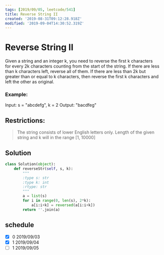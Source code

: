 ```yaml
---
tags: [2019/09/05, leetcode/541]
title: Reverse String II
created: '2019-08-31T09:12:28.918Z'
modified: '2019-09-04T14:30:52.319Z'
---
```


# Reverse String II

Given a string and an integer k, you need to reverse the first k characters for every 2k characters counting from the start of the string. If there are less than k characters left, reverse all of them. If there are less than 2k but greater than or equal to k characters, then reverse the first k characters and left the other as original.

### Example:

Input: s = "abcdefg", k = 2
Output: "bacdfeg"

## Restrictions:

> The string consists of lower English letters only.
> Length of the given string and k will in the range [1, 10000]

## Solution

```python
class Solution(object):
    def reverseStr(self, s, k):
        """
        :type s: str
        :type k: int
        :rtype: str
        """
        a = list(s)
        for i in range(0, len(s), 2*k):
            a[i:i+k] = reversed(a[i:i+k])
        return ''.join(a)
```

## schedule

* [x] 0 2019/09/03
* [x] 1 2019/09/04
* [ ] 1 2019/09/05
